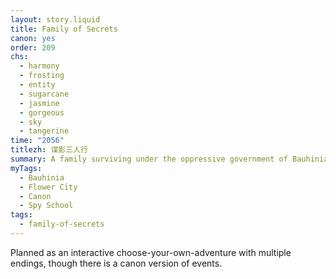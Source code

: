 ```yaml
---
layout: story.liquid
title: Family of Secrets
canon: yes
order: 209
chs:
  - harmony
  - frosting
  - entity
  - sugarcane
  - jasmine
  - gorgeous
  - sky
  - tangerine
time: "2056"
titlezh: 谍影三人行
summary: A family surviving under the oppressive government of Bauhinia.
myTags:
  - Bauhinia
  - Flower City
  - Canon
  - Spy School
tags:
  - family-of-secrets
---
```


Planned as an interactive choose-your-own-adventure with multiple endings, though there is a canon version of events.
